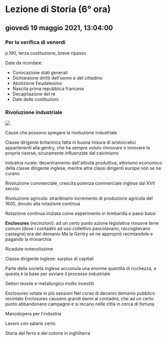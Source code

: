 # Lezione di Storia (6° ora)

## giovedì 19 maggio 2021, 13:04:00
### Per la verifica di venerdì

p.190, terza costituzione,  breve ripasso

Date da ricordare:
* Convcazione stati generali
* Dichiaraione diritti dell'uomo e del cittadino
* Abolizione Feudalesimo
* Nascita prima repubblica francese
* Decapitazione del re
* Date delle costituzioni

### Rivoluzione industriale 
![](https://raw.githubusercontent.com/MatMasIt/notesArchive/main/latest/Storia/2021/maggio/mercoled%C3%AC_19/13_04_00/prima%20riv%20ind.svg)

Cause che possono spiegare la rivoluzione industriale

Classe dirigente britannica fatta in buona misura di aristocratici appartenenti alla gentry, che ha sempre voluto rinnovare e innovare le proprie risorse, sicuramente influenzate dal calvinismo

Industria rurale: decentramento dell'attività produttiva, attivismo economico della classe dirigente inglese, mentre altre classi dirigenti europe non se ne curano


Rivoluzione  commerciale, crescita potenza commerciale inglese dal XVII secolo

Rivoluzione agricola: strardinario incremento di produzione agricola del 1600, dovuto alla rotazione continua

Rotazione continua iniziata come esperimento in lombardia e paesi bassi

**Enclosures** (recinzioni): ad un certo punto azione legislativa rimuove terre comuni (dove i contadini ad uso collettivo pascolavano, raccoglievano castagne) era del demanio
Ma la Gentry se ne appropriò recintandole e pagando la monarchia


Ricadute notevolissime

Classe dirigente inglese: surplus di capitali

Parte della società inglese accumula una enorme quantità di ricchezza, e questa è la base per avviare il processo industriale

Settori tessile e metallurgico molto investiti

Enclosures votate in più sessioni
Nel corso di decenni demanio pubblico recintato
Enclosures causano grandi danni ai contadini, che ad un certo punto abbandonano campagne e si recano nelle città in cerca di fortuna

Manodopera per l'industria

Lavoro con salario certo

Storia del ferro e del cotone in inghilterra
<!--stackedit_data:
eyJoaXN0b3J5IjpbLTY0NzU2MzM4NCwtMjY5MDEyMDcyLDk2Nz
M2NDAyOCwtODU1NTM4OTQzXX0=
-->